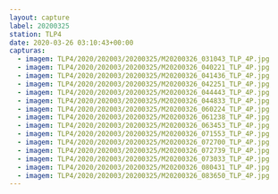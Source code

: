 ```yaml
---
layout: capture
label: 20200325
station: TLP4
date: 2020-03-26 03:10:43+00:00
capturas:
  - imagem: TLP4/2020/202003/20200325/M20200326_031043_TLP_4P.jpg
  - imagem: TLP4/2020/202003/20200325/M20200326_040221_TLP_4P.jpg
  - imagem: TLP4/2020/202003/20200325/M20200326_041436_TLP_4P.jpg
  - imagem: TLP4/2020/202003/20200325/M20200326_042251_TLP_4P.jpg
  - imagem: TLP4/2020/202003/20200325/M20200326_044443_TLP_4P.jpg
  - imagem: TLP4/2020/202003/20200325/M20200326_044833_TLP_4P.jpg
  - imagem: TLP4/2020/202003/20200325/M20200326_060224_TLP_4P.jpg
  - imagem: TLP4/2020/202003/20200325/M20200326_061238_TLP_4P.jpg
  - imagem: TLP4/2020/202003/20200325/M20200326_063453_TLP_4P.jpg
  - imagem: TLP4/2020/202003/20200325/M20200326_071553_TLP_4P.jpg
  - imagem: TLP4/2020/202003/20200325/M20200326_072700_TLP_4P.jpg
  - imagem: TLP4/2020/202003/20200325/M20200326_072739_TLP_4P.jpg
  - imagem: TLP4/2020/202003/20200325/M20200326_073033_TLP_4P.jpg
  - imagem: TLP4/2020/202003/20200325/M20200326_080431_TLP_4P.jpg
  - imagem: TLP4/2020/202003/20200325/M20200326_083650_TLP_4P.jpg
---
```

